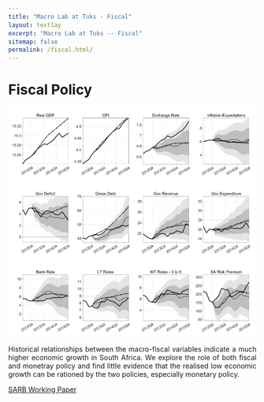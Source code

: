 ```yaml
---
title: "Macro Lab at Tuks - Fiscal"
layout: textlay
excerpt: "Macro Lab at Tuks -- Fiscal"
sitemap: false
permalink: /fiscal.html/
---
```


# Fiscal Policy

<img src="images/pubpic/stagnation_macro.png" alt="Conditional forecasting"/>

<p align="justify"> Historical relationships between the macro-fiscal variables indicate a much higher economic growth in South Africa. We explore the role of both fiscal and monetray policy and find little evidence that the realised low economic growth can be rationed by the two policies, especially monetary policy. </p>
<a href="https://www.resbank.co.za/content/dam/sarb/publications/working-papers/2024/Can%20monetary%20and%20fiscal%20policy%20account%20for%20South%20Africa%27s%20economic%20stagnation.pdf" target="_blank">SARB Working Paper</a>
